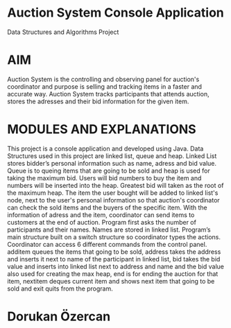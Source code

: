 # Auction System Console Application

Data Structures and Algorithms Project 

# AIM
Auction System is the controlling and observing panel for auction's coordinator and purpose is selling and tracking items in a faster and accurate way.  Auction System tracks participants that attends auction, stores the adresses and their bid information for the given item.

# MODULES AND EXPLANATIONS
This project is a console application and developed using Java. Data Structures used in this project are linked list, queue and heap. 
Linked List stores bidder’s personal information such as name, adress and bid value. Queue is to queing items that are going to be sold and heap is used for taking the maximum bid.
Users will bid numbers to buy the item and numbers will be inserted into the heap. Greatest bid will taken as the root of the maximum heap. The item the user bought will be added to linked list's node, next to the user's personal information so that auction's coordinator can check the sold items and the buyers of the specific item. With the information of adress and the item, coordinator can send items to customers at the end of auction.
Program first asks the number of participants and their names. Names are stored in linked list.
Program’s main structure built on a switch structure so coordinator types the actions. Coordinator can access 6 different commands from the control panel. additem queues the items that going to be sold, address takes the address and inserts it next to name of the participant in linked list, bid takes the bid value and inserts into linked list next to address and name and the bid value also used for creating the max heap, end is for ending the auction for that item, nextitem deques current item and shows next item that going to be sold and exit quits from the program.

# Dorukan Özercan
